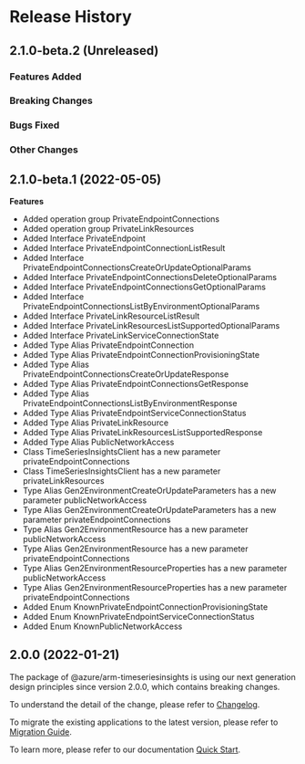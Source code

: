 # Release History

## 2.1.0-beta.2 (Unreleased)

### Features Added

### Breaking Changes

### Bugs Fixed

### Other Changes

## 2.1.0-beta.1 (2022-05-05)
    
**Features**

  - Added operation group PrivateEndpointConnections
  - Added operation group PrivateLinkResources
  - Added Interface PrivateEndpoint
  - Added Interface PrivateEndpointConnectionListResult
  - Added Interface PrivateEndpointConnectionsCreateOrUpdateOptionalParams
  - Added Interface PrivateEndpointConnectionsDeleteOptionalParams
  - Added Interface PrivateEndpointConnectionsGetOptionalParams
  - Added Interface PrivateEndpointConnectionsListByEnvironmentOptionalParams
  - Added Interface PrivateLinkResourceListResult
  - Added Interface PrivateLinkResourcesListSupportedOptionalParams
  - Added Interface PrivateLinkServiceConnectionState
  - Added Type Alias PrivateEndpointConnection
  - Added Type Alias PrivateEndpointConnectionProvisioningState
  - Added Type Alias PrivateEndpointConnectionsCreateOrUpdateResponse
  - Added Type Alias PrivateEndpointConnectionsGetResponse
  - Added Type Alias PrivateEndpointConnectionsListByEnvironmentResponse
  - Added Type Alias PrivateEndpointServiceConnectionStatus
  - Added Type Alias PrivateLinkResource
  - Added Type Alias PrivateLinkResourcesListSupportedResponse
  - Added Type Alias PublicNetworkAccess
  - Class TimeSeriesInsightsClient has a new parameter privateEndpointConnections
  - Class TimeSeriesInsightsClient has a new parameter privateLinkResources
  - Type Alias Gen2EnvironmentCreateOrUpdateParameters has a new parameter publicNetworkAccess
  - Type Alias Gen2EnvironmentCreateOrUpdateParameters has a new parameter privateEndpointConnections
  - Type Alias Gen2EnvironmentResource has a new parameter publicNetworkAccess
  - Type Alias Gen2EnvironmentResource has a new parameter privateEndpointConnections
  - Type Alias Gen2EnvironmentResourceProperties has a new parameter publicNetworkAccess
  - Type Alias Gen2EnvironmentResourceProperties has a new parameter privateEndpointConnections
  - Added Enum KnownPrivateEndpointConnectionProvisioningState
  - Added Enum KnownPrivateEndpointServiceConnectionStatus
  - Added Enum KnownPublicNetworkAccess
    
    
## 2.0.0 (2022-01-21)

The package of @azure/arm-timeseriesinsights is using our next generation design principles since version 2.0.0, which contains breaking changes.

To understand the detail of the change, please refer to [Changelog](https://aka.ms/js-track2-changelog).

To migrate the existing applications to the latest version, please refer to [Migration Guide](https://aka.ms/js-track2-migration-guide).

To learn more, please refer to our documentation [Quick Start](https://aka.ms/js-track2-quickstart).

